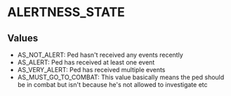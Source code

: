 # ALERTNESS_STATE

## Values
* AS_NOT_ALERT: Ped hasn't received any events recently
* AS_ALERT: Ped has received at least one event
* AS_VERY_ALERT: Ped has received multiple events
* AS_MUST_GO_TO_COMBAT: This value basically means the ped should be in combat but isn't because he's not allowed to investigate etc